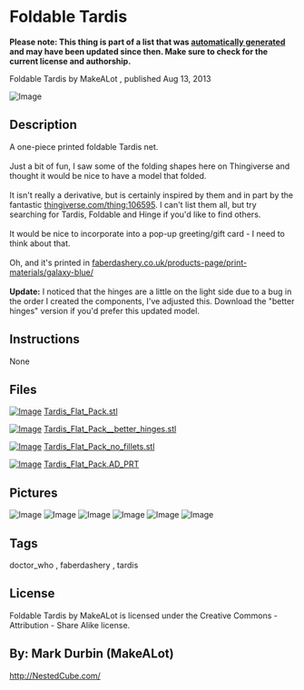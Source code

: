 Foldable Tardis
===============
**Please note: This thing is part of a list that was [automatically generated](https://github.com/carlosgs/export-things) and may have been updated since then. Make sure to check for the current license and authorship.**  

Foldable Tardis  by MakeALot , published Aug 13, 2013

![Image](img/Tardis_038_Clean_display_large.jpg)

Description
--------
A one-piece printed foldable Tardis net.  <br />
<br />
Just a bit of fun, I saw some of the folding shapes here on Thingiverse  and thought it would be nice to have a model that folded.  <br />
<br />
It isn't really a derivative, but is certainly inspired by them and in part by the fantastic <a href="http://www.thingiverse.com/thing:106595" target="_blank" rel="nofollow">thingiverse.com/thing:106595</a>. I can't list them all, but try searching for Tardis, Foldable and Hinge if you'd like to find others.  <br />
<br />
It would be nice to incorporate into a pop-up greeting/gift card - I need to think about that.  <br />
<br />
Oh, and it's printed in <a href="http://www.faberdashery.co.uk/products-page/print-materials/galaxy-blue/" target="_blank" rel="nofollow">faberdashery.co.uk/products-page/print-materials/galaxy-blue/</a> <br />
<br />
__Update:__ I noticed that the hinges are a little on the light side due to a bug in the order I created the components, I've adjusted this. Download the "better hinges" version if you'd prefer this updated model.

Instructions
--------
None

Files
--------
[![Image](img/Tardis_Flat_Pack_preview_tinycard.jpg)](Tardis_Flat_Pack.stl)
 [ Tardis_Flat_Pack.stl](Tardis_Flat_Pack.stl)  

[![Image](img/Tardis_Flat_Pack__better_hinges_preview_tinycard.jpg)](Tardis_Flat_Pack__better_hinges.stl)
 [ Tardis_Flat_Pack__better_hinges.stl](Tardis_Flat_Pack__better_hinges.stl)  

[![Image](img/Tardis_Flat_Pack_no_fillets_preview_tinycard.jpg)](Tardis_Flat_Pack_no_fillets.stl)
 [ Tardis_Flat_Pack_no_fillets.stl](Tardis_Flat_Pack_no_fillets.stl)  

[![Image](img/Gears_preview_tinycard.jpg)](Tardis_Flat_Pack.AD_PRT)
 [ Tardis_Flat_Pack.AD_PRT](Tardis_Flat_Pack.AD_PRT)  



Pictures
--------
![Image](img/Tardis_Flat_Pack__better_hinges_display_large.jpg)
![Image](img/Tardis_Flat_Pack_no_fillets_display_large.jpg)
![Image](img/Tardis_Flat_Pack_display_large.jpg)
![Image](img/Tardis_028_display_large.jpg)
![Image](img/Tardis_034_display_large.jpg)
![Image](img/Tardis_038_display_large.jpg)


Tags
--------
doctor_who , faberdashery , tardis  

  

License
--------
Foldable Tardis by MakeALot is licensed under the Creative Commons - Attribution - Share Alike license.  



By: Mark Durbin (MakeALot)
--------
<http://NestedCube.com/>